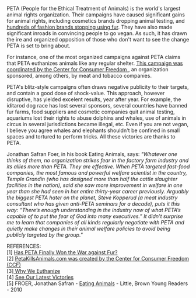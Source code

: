 PETA (People for the Ethical Treatment of Animals) is the world's largest animal rights organization. Their campaigns have caused significant gains for animal rights, including cosmetics brands dropping animal testing, and <a href="https://www.thecut.com/2018/10/has-peta-finally-won-the-war-against-fur.html"> hundreds of fashion brands stopping using fur</a>. They have also made significant inroads in convincing people to go vegan. As such, it has drawn the ire and organized opposition of those who don't want to see the change PETA is set to bring about.

For instance, one of the most organized campaigns against PETA claims that PETA euthanizes animals like any regular shelter. <a href="https://www.sourcewatch.org/index.php/Richard_Berman_cares_about_animals:_clients_exposed"> This campaign was coordinated by the Center for Consumer Freedom </a>, an organization sponsored, among others, by meat and tobacco companies.

PETA's blitz-style campaigns often draws negative publicity to their targets, and contain a good dose of shock-value. This approach, however disruptive, has yielded excelent results, year after year. For example, the iditarod dog race has lost several sponsors, several countries have banned fur farms, food suppliers and cosmetic companies quit animal testing, aquariums lost their rights to abuse dolphins and whales, use of animals in circus in several jurisdictions became illegal, etc. Even if you are not vegan, I believe you agree whales and elephants shouldn't be confined in small spaces and tortured to perform tricks. All these victories are thanks to PETA.

Jonathan Safran Foer, in his book Eating Animals, says: _"Whatever one thinks of them, no organization strikes fear in the factory farm industry and its allies more than PETA. They are effective. When PETA targeted fast-food companies, the most famous and powerful welfare scientist in the country, Temple Grandin (who has designed more than half the cattle slaughter facilities in the nation), said she saw more improvement in welfare in one year than she had seen in her entire thirty-year career previously. Arguably the biggest PETA hater on the planet, Steve Kopperud (a meat industry consultant who has given anti-PETA seminars for a decade), puts it this way: “There’s enough understanding in the industry now of what PETA’s capable of to put the fear of God into many executives.” It didn’t surprise me to learn that companies of all kinds regularly negotiate with PETA and quietly make changes in their animal welfare policies to avoid being publicly targeted by the group."_ 

REFERENCES:<br>
[1] <a href="https://www.thecut.com/2018/10/has-peta-finally-won-the-war-against-fur.html">Has PETA Finally Won the War against Fur?</a><br>
[2] <a href="https://www.sourcewatch.org/index.php/Richard_Berman_cares_about_animals:_clients_exposed">PetaKillsAnimals.com was created by the Center for Consumer Freedom (CCF)</a><br>
[3]<a href="https://www.peta.org/blog/euthanasia"> Why We Euthanize</a><br>
[4] <a href="https://www.peta.org/about-peta/victories/">See Our Latest Victories</a><br>
[5] FROER, Jonathan Safran - <a href="https://www.abebooks.com/9780241143933/Eating-Animals-Foer-Jonathan-Safran-0241143934/plp">Eating Animals</a> - Little, Brown Young Readers - 2010

